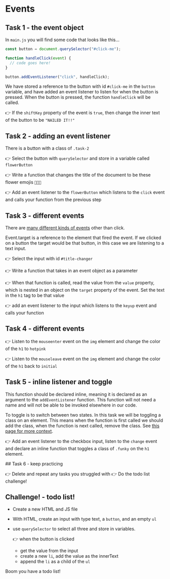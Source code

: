 # Events

## Task 1 - the event object

In `main.js` you will find some code that looks like this...

```js
const button = document.querySelector("#click-me");

function handleClick(event) {
  // code goes here!
}

button.addEventListener("click", handleClick);
```

We have stored a reference to the button with id `#click-me` in the `button` variable, and have added an event listener to listen for when the button is pressed. When the button is pressed, the function `handleClick` will be called.

👉 If the `shiftKey` property of the event is `true`, then change the inner text of the button to be `"NAILED IT!!"`

## Task 2 - adding an event listener

There is a button with a class of `.task-2`

👉 Select the button with `querySelector` and store in a variable called `flowerButton`

👉 Write a function that changes the title of the document to be these flower emojis `💐🌷🌼`

👉 Add an event listener to the `flowerButton` which listens to the `click` event and calls your function from the previous step

## Task 3 - different events

There are [many different kinds of events](https://developer.mozilla.org/en-US/docs/Web/Events) other than click.

Event.target is a reference to the element that fired the event. If we clicked on a button the target would be that button, in this case we are listening to a text input.

👉 Select the input with id `#title-changer`

👉 Write a function that takes in an event object as a parameter

👉 When that function is called, read the value from the `value` property, which is nested in an object on the `target` property of the event. Set the text in the `h1` tag to be that value

👉 add an event listener to the input which listens to the `keyup` event and calls your function

## Task 4 - different events

👉 Listen to the `mouseenter` event on the `img` element and change the color of the `h1` to `hotpink`

👉 Listen to the `mouseleave` event on the `img` element and change the color of the `h1` back to `initial`

## Task 5 - inline listener and toggle

This function should be declared inline, meaning it is declared as an argument to the `addEventListener` function. This function will not need a name and will not be able to be invoked elsewhere in our code.

To toggle is to switch between two states. In this task we will be toggling a class on an element. This means when the function is first called we should add the class, when the function is next called, remove the class. See [this page for more context](https://developer.mozilla.org/en-US/docs/Web/API/Element/classList).

👉 Add an event listener to the checkbox input, listen to the `change` event and declare an inline function that toggles a class of `.funky` on the `h1` element.

## Task 6 - keep practicing

👉 Delete and repeat any tasks you struggled with
👉 Do the todo list challenge!

## Challenge! - todo list!

- Create a new HTML and JS file
- With HTML, create an input with type text, a `button`, and an empty `ul`
- use `querySelector` to select all three and store in variables.

  👉 when the button is clicked

  - get the value from the input
  - create a new `li`, add the value as the innerText
  - append the `li` as a child of the `ul`

Boom you have a todo list!
